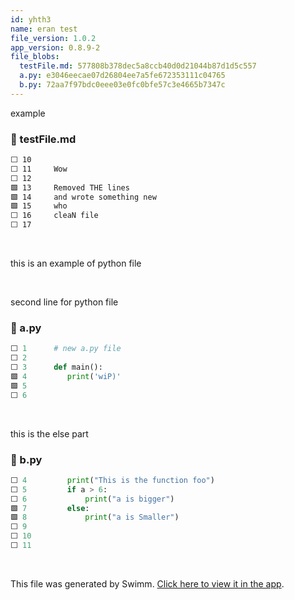 ```yaml
---
id: yhth3
name: eran test
file_version: 1.0.2
app_version: 0.8.9-2
file_blobs:
  testFile.md: 577808b378dec5a8ccb40d0d21044b87d1d5c557
  a.py: e3046eecae07d26804ee7a5fe672353111c04765
  b.py: 72aa7f97bdc0eee03e0fc0bfe57c3e4665b7347c
---
```


example
<!-- NOTE-swimm-snippet: the lines below link your snippet to Swimm -->
### 📄 testFile.md
```markdown
⬜ 10     
⬜ 11     Wow
⬜ 12     
🟩 13     Removed THE lines
🟩 14     and wrote something new
🟩 15     who
⬜ 16     cleaN file
⬜ 17     
```

<br/>

this is an example of python file

<br/>

second line for python file
<!-- NOTE-swimm-snippet: the lines below link your snippet to Swimm -->
### 📄 a.py
```python
⬜ 1      # new a.py file
⬜ 2      
⬜ 3      def main():
🟩 4         print('wiP)'
🟩 5       
⬜ 6      
```

<br/>

this is the else part
<!-- NOTE-swimm-snippet: the lines below link your snippet to Swimm -->
### 📄 b.py
```python
⬜ 4      	print("This is the function foo")
⬜ 5      	if a > 6:
⬜ 6      		print("a is bigger")
🟩 7      	else:
🟩 8      		print("a is Smaller")
⬜ 9      
⬜ 10     
⬜ 11     
```

<br/>

This file was generated by Swimm. [Click here to view it in the app](https://swimm-web-app.web.app/repos/Z2l0aHViJTNBJTNBdGVzdC1naXRodWItYXBwJTNBJTNBc3dpbW1pbw==/docs/yhth3).